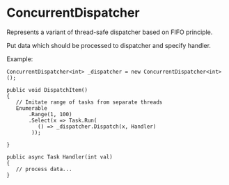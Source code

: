 # ConcurrentDispatcher
Represents a variant of thread-safe dispatcher based on FIFO principle.

Put data which should be processed to dispatcher and specify handler.

Example:

```
ConcurrentDispatcher<int> _dispatcher = new ConcurrentDispatcher<int>();
 
public void DispatchItem()
{
   // Imitate range of tasks from separate threads
   Enumerable
       .Range(1, 100)
       .Select(x => Task.Run(
          () => _dispatcher.Dispatch(x, Handler)
        ));
            
}

public async Task Handler(int val)
{
   // process data...
}
        
```
